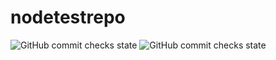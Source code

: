 # nodetestrepo
<img alt="GitHub commit checks state" src="https://img.shields.io/github/checks-status/Anubhav311/nodetestrepo/test1">

 
<img alt="GitHub commit checks state" src="https://img.shields.io/github/checks-status/Anubhav311/nodetestrepo/test1">
